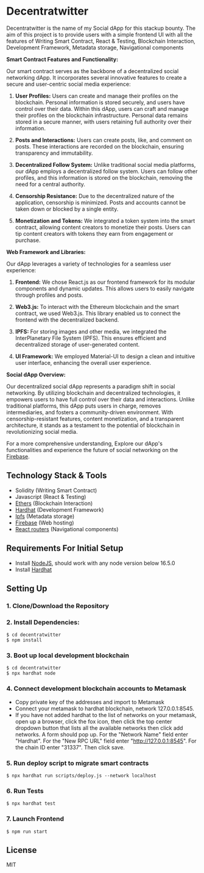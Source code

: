 # Decentratwitter

Decentratwitter is the name of my Social dApp for this stackup bounty. The aim of this project is to provide users with a simple frontend UI with all the features of Writing Smart Contract, React & Testing, Blockchain Interaction, Development Framework, Metadata storage, Navigational components

**Smart Contract Features and Functionality:**

Our smart contract serves as the backbone of a decentralized social networking dApp. It incorporates several innovative features to create a secure and user-centric social media experience:

1. **User Profiles:** Users can create and manage their profiles on the blockchain. Personal information is stored securely, and users have control over their data. Within this dApp, users can craft and manage their profiles on the blockchain infrastructure. Personal data remains stored in a secure manner, with users retaining full authority over their information.

2. **Posts and Interactions:** Users can create posts, like, and comment on posts. These interactions are recorded on the blockchain, ensuring transparency and immutability.

3. **Decentralized Follow System:** Unlike traditional social media platforms, our dApp employs a decentralized follow system. Users can follow other profiles, and this information is stored on the blockchain, removing the need for a central authority.

4. **Censorship Resistance:** Due to the decentralized nature of the application, censorship is minimized. Posts and accounts cannot be taken down or blocked by a single entity.

5. **Monetization and Tokens:** We integrated a token system into the smart contract, allowing content creators to monetize their posts. Users can tip content creators with tokens they earn from engagement or purchase.

**Web Framework and Libraries:**

Our dApp leverages a variety of technologies for a seamless user experience:

1. **Frontend:** We chose React.js as our frontend framework for its modular components and dynamic updates. This allows users to easily navigate through profiles and posts.

2. **Web3.js:** To interact with the Ethereum blockchain and the smart contract, we used Web3.js. This library enabled us to connect the frontend with the decentralized backend.

3. **IPFS:** For storing images and other media, we integrated the InterPlanetary File System (IPFS). This ensures efficient and decentralized storage of user-generated content.

4. **UI Framework:** We employed Material-UI to design a clean and intuitive user interface, enhancing the overall user experience.

**Social dApp Overview:**

Our decentralized social dApp represents a paradigm shift in social networking. By utilizing blockchain and decentralized technologies, it empowers users to have full control over their data and interactions. Unlike traditional platforms, this dApp puts users in charge, removes intermediaries, and fosters a community-driven environment. With censorship-resistant features, content monetization, and a transparent architecture, it stands as a testament to the potential of blockchain in revolutionizing social media.

For a more comprehensive understanding, Explore our dApp's functionalities and experience the future of social networking on the [Firebase](https://decentratwitter.web.app/).








## Technology Stack & Tools

- Solidity (Writing Smart Contract)
- Javascript (React & Testing)
- [Ethers](https://docs.ethers.io/v5/) (Blockchain Interaction)
- [Hardhat](https://hardhat.org/) (Development Framework)
- [Ipfs](https://ipfs.io/) (Metadata storage)
- [Firebase](https://firebase.google.com/) (Web hosting)
- [React routers](https://v5.reactrouter.com/) (Navigational components)

## Requirements For Initial Setup
- Install [NodeJS](https://nodejs.org/en/), should work with any node version below 16.5.0
- Install [Hardhat](https://hardhat.org/)

## Setting Up
### 1. Clone/Download the Repository

### 2. Install Dependencies:
```
$ cd decentratwitter
$ npm install
```
### 3. Boot up local development blockchain
```
$ cd decentratwitter
$ npx hardhat node
```

### 4. Connect development blockchain accounts to Metamask
- Copy private key of the addresses and import to Metamask
- Connect your metamask to hardhat blockchain, network 127.0.0.1:8545.
- If you have not added hardhat to the list of networks on your metamask, open up a browser, click the fox icon, then click the top center dropdown button that lists all the available networks then click add networks. A form should pop up. For the "Network Name" field enter "Hardhat". For the "New RPC URL" field enter "http://127.0.0.1:8545". For the chain ID enter "31337". Then click save.  


### 5. Run deploy script to migrate smart contracts
`$ npx hardhat run scripts/deploy.js --network localhost`

### 6. Run Tests
`$ npx hardhat test`

### 7. Launch Frontend
`$ npm run start`

License
----
MIT

